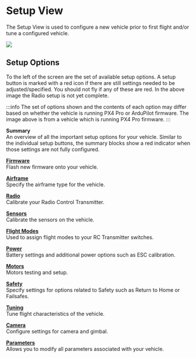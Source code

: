 # Setup View

The Setup View is used to configure a new vehicle prior to first flight and/or tune a configured vehicle.

![](../../../assets/setup/setup_view.jpg)

## Setup Options

To the left of the screen are the set of available setup options. A setup button is marked with a red icon if there are still settings needed to be adjusted/specified. You should not fly if any of these are red. In the above image the Radio setup is not yet complete.

:::info
The set of options shown and the contents of each option may differ based on whether the vehicle is running PX4 Pro or ArduPilot firmware. The image above is from a vehicle which is running PX4 Pro firmware.
:::

**Summary** <br>An overview of all the important setup options for your vehicle. Similar to the individual setup buttons, the summary blocks show a red indicator when those settings are not fully configured.

**[Firmware](firmware.md)** <br>Flash new firmware onto your vehicle.

**[Airframe](airframe.md)** <br>Specify the airframe type for the vehicle.

**[Radio](radio.md)** <br>Calibrate your Radio Control Transmitter.

**[Sensors](sensors.md)** <br>Calibrate the sensors on the vehicle.

**[Flight Modes](flight_modes.md)** <br>Used to assign flight modes to your RC Transmitter switches.

**[Power](power.md)** <br>Battery settings and additional power options such as ESC calibration.

**[Motors](motors.md)** <br>Motors testing and setup.

**[Safety](Safety.md)** <br>Specify settings for options related to Safety such as Return to Home or Failsafes.

**[Tuning](tuning.md)** <br>Tune flight characteristics of the vehicle.

**[Camera](camera.md)** <br>Configure settings for camera and gimbal.

**[Parameters](parameters.md)** <br>Allows you to modify all parameters associated with your vehicle. <br> <br>
